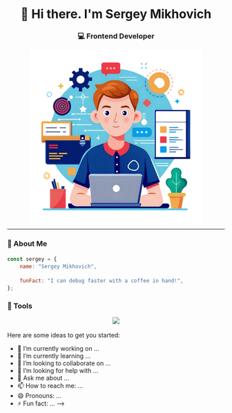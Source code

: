<h1 align="center">👋 Hi there. I'm Sergey Mikhovich</h1>
<h3 align="center">💻 Frontend Developer</h3>

<p align="center">
  <img align="center" src="./developer.png" width="400" alt="Developer"/>
</p>

---

### 🪪 About Me

```js
const sergey = {
    name: "Sergey Mikhovich",
    
    funFact: "I can debug faster with a coffee in hand!",
};
```

### 🚀 Tools

<p align="center">
    <img src="https://skillicons.dev/icons?i=react,ts,js,redux,tailwind,styledcomponents,sass,postman,postgres,vite,html,css,figma,git,github,docker" 
 </p>

Here are some ideas to get you started:

- 🔭 I’m currently working on ...
- 🌱 I’m currently learning ...
- 👯 I’m looking to collaborate on ...
- 🤔 I’m looking for help with ...
- 💬 Ask me about ...
- 📫 How to reach me: ...
- 😄 Pronouns: ...
- ⚡ Fun fact: ...
-->
